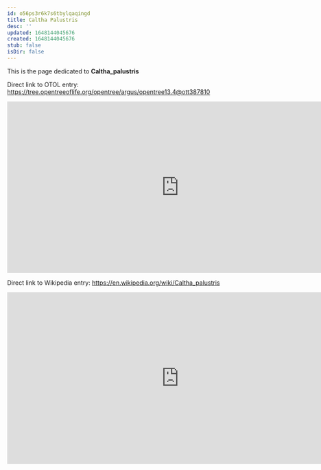 ```yaml
---
id: o56ps3r6k7s6tbylqaqingd
title: Caltha Palustris
desc: ''
updated: 1648144045676
created: 1648144045676
stub: false
isDir: false
---
```

This is the page dedicated to **Caltha_palustris**


Direct link to OTOL entry: https://tree.opentreeoflife.org/opentree/argus/opentree13.4@ott387810



<html>
    <body>
    <iframe src="https://tree.opentreeoflife.org/opentree/argus/opentree13.4@ott387810"
    width="800" height="400" frameborder="0" allowfullscreen> </iframe>
    </body>
</html>
    


Direct link to Wikipedia entry: https://en.wikipedia.org/wiki/Caltha_palustris



<html>
    <body>
    <iframe src="https://en.wikipedia.org/wiki/Caltha_palustris"
    width="800" height="400" frameborder="0" allowfullscreen> </iframe>
    </body>
</html>
    
